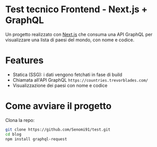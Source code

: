 # Test tecnico Frontend - Next.js + GraphQL

Un progetto realizzato con [Next.js](https://nextjs.org/) che consuma una API GraphQL per visualizzare una lista di paesi del mondo, con nome e codice.

# Features

- Statica (SSG): i dati vengono fetchati in fase di build
- Chiamata all'API GraphQL `https://countries.trevorblades.com/`
- Visualizzazione dei paesi con nome e codice

# Come avviare il progetto

Clona la repo:

```bash
git clone https://github.com/Senomi91/test.git
cd blog
npm install graphql-request